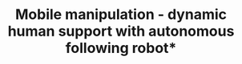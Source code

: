 ---
layout: page
title: Mobile manipulation - dynamic human support with autonomous following robot*
description: Phd Research
img: 
importance: 1
category: research
---